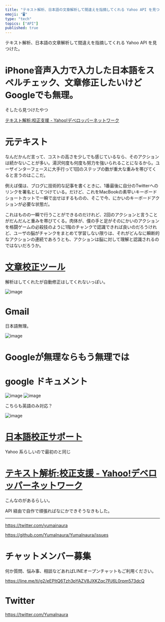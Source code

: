 ```yaml
---
title: "テキスト解析、日本語の文章解析して間違えを指摘してくれる Yahoo API を見つけた。"
emoji: "🖥"
type: "tech"
topics: ["API"]
published: true
---
```


テキスト解析、日本語の文章解析して間違えを指摘してくれる Yahoo API を見つけた。

# iPhone音声入力で入力した日本語をスペルチェック、文章修正したいけどGoogleでも無理。

そしたら見つけたやつ

[テキスト解析:校正支援 - Yahoo!デベロッパーネットワーク](https://developer.yahoo.co.jp/webapi/jlp/kousei/v1/kousei.html)


# 元テキスト

なんだかんだ言って、コストの高さを少しでも感じているなら、そのアクションは続かないことが多い。湯沢何度も何度も努力を強いられることになるから。ユーザインターフェースに大手行って1回のステップの数が重大な重みを帯びてくると言うのはここだ。

例えば僕は、ブログに技術的な記事を書くときに、1番最後に自分のTwitterへのリンクを署名としてつけている。だけど、これをMacBookの素早いキーボードショートカットで一瞬で出せはするものの、そこで今、にかいのキーボードアクションが必要な状態だ。

これはものの一瞬で行うことができるのだけれど、2回のアクションと言うことがだんだんと重みを帯びてくる。肉体が、僕の手と足がそのにかいのアクションを格闘ゲームの必殺技のように1階のチャンクで認識できれば良いのだろうけれど、ユーザの脳がチャンクをまとめて学習しない限りは、それがどんなに瞬断的なアクションの連続であろうとも、アクションは脳に対して理解と認識されるのではないだろうか。

# [文章校正ツール](https://so-zou.jp/web-app/text/proofreading/)

解析はしてくれたが自動修正はしてくれないっぽい。

![image](https://user-images.githubusercontent.com/13635059/51092259-97e12400-17d8-11e9-9f4b-0e7ad2990d20.png)

# Gmail

日本語無理。

![image](https://user-images.githubusercontent.com/13635059/51092281-d24ac100-17d8-11e9-995c-42580f90eed8.png)

# Googleが無理ならもう無理では

# google ドキュメント

![image](https://user-images.githubusercontent.com/13635059/51092318-29509600-17d9-11e9-94f1-6f5845fe45eb.png)
![image](https://user-images.githubusercontent.com/13635059/51092320-29e92c80-17d9-11e9-8706-e5a2af9d2c64.png)

こちらも英語のみ対応？

![image](https://user-images.githubusercontent.com/13635059/51092330-48e7be80-17d9-11e9-9a72-4bc7c933ebf4.png)


# [日本語校正サポート](https://www.kiji-check.com/)

Yahoo 系らしいので最初のと同じ

# [テキスト解析:校正支援 - Yahoo!デベロッパーネットワーク](https://developer.yahoo.co.jp/webapi/jlp/kousei/v1/kousei.html)
こんなのがあるらしい。

API 経由で自作で頑張ればなにかできそうなきもした。


---

https://twitter.com/yumainaura

https://github.com/YumaInaura/YumaInaura/issues









<!-- Update From Qiita API -->

# チャットメンバー募集


何か質問、悩み事、相談などあればLINEオープンチャットもご利用ください。

https://line.me/ti/g2/eEPltQ6Tzh3pYAZV8JXKZqc7PJ6L0rpm573dcQ





# Twitter


https://twitter.com/YumaInaura


<!-- Update From Qiita API -->


